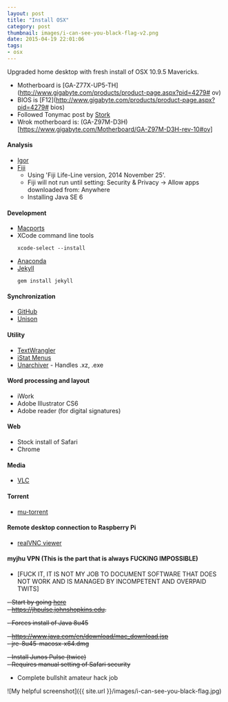 ```yaml
---
layout: post
title: "Install OSX"
category: post
thumbnail: images/i-can-see-you-black-flag-v2.png
date: 2015-04-19 22:01:06
tags:
- osx
---
```


Upgraded home desktop with fresh install of OSX 10.9.5 Mavericks.  
 - Motherboard is [GA-Z77X-UP5-TH](http://www.gigabyte.com/products/product-page.aspx?pid=4279# ov)  
 - BIOS is [F12](http://www.gigabyte.com/products/product-page.aspx?pid=4279# bios)  
 - Followed Tonymac post by [Stork](http://www.tonymacx86.com/golden-builds/73112-updated-storks-thunderbolt-build-i5-3570k-ga-z77x-up5-th-gtx-650-ti-mavericks.html)
 - Wrok motherboard is: (GA-Z97M-D3H)[https://www.gigabyte.com/Motherboard/GA-Z97M-D3H-rev-10#ov]

#### Analysis  
 - [Igor](http://www.wavemetrics.com/support/versions.htm)
 - [Fiji](http://fiji.sc/Downloads)
    - Using 'Fiji Life-Line version, 2014 November 25'. 
    - Fiji will not run until setting: Security & Privacy -> Allow apps downloaded from: Anywhere  
    - Installing Java SE 6
 
#### Development  
 - [Macports](https://www.macports.org/install.php)
 - XCode command line tools   
    ~~~
    xcode-select --install
    ~~~  
 - [Anaconda](http://continuum.io/downloads)
 - [Jekyll](http://jekyllrb.com/docs/installation/)   
    ~~~
    gem install jekyll
    ~~~

#### Synchronization  
 - [GitHub](https://mac.github.com)
 - [Unison](http://www.cis.upenn.edu/~bcpierce/unison/)
 
#### Utility  
 - [TextWrangler](http://www.barebones.com/products/textwrangler/download.html)
 - [iStat Menus](http://bjango.com/mac/istatmenus/)
 - [Unarchiver](http://unarchiver.c3.cx/unarchiver) - Handles .xz, .exe
 
#### Word processing and layout
 - iWork
 - Adobe Illustrator CS6
 - Adobe reader (for digital signatures)
 
#### Web
 - Stock install of Safari
 - Chrome

#### Media
 - [VLC](http://www.videolan.org)
 
#### Torrent
 - [mu-torrent](http://www.utorrent.com/downloads/mac)
 

#### Remote desktop connection to Raspberry Pi
 - [realVNC viewer](http://www.realvnc.com/download/viewer/)
 
#### myjhu VPN (This is the part that is always FUCKING IMPOSSIBLE)

 - [FUCK IT, IT IS NOT MY JOB TO DOCUMENT SOFTWARE THAT DOES NOT WORK AND IS MANAGED BY INCOMPETENT AND OVERPAID TWITS]  

 ~~- Start by going [here](https://jhpulse.johnshopkins.edu.)~~  
 ~~- https://jhpulse.johnshopkins.edu.~~  
   
 ~~- Forces install of Java 8u45~~  

 ~~- https://www.java.com/en/download/mac_download.jsp~~  
~~- jre-8u45-macosx-x64.dmg~~  

 ~~- Install Junos Pulse (twice)~~  
 ~~- Requires manual setting of Safari security~~  
 - Complete bullshit amateur hack job
 
 
 ![My helpful screenshot]({{ site.url }}/images/i-can-see-you-black-flag.jpg)
